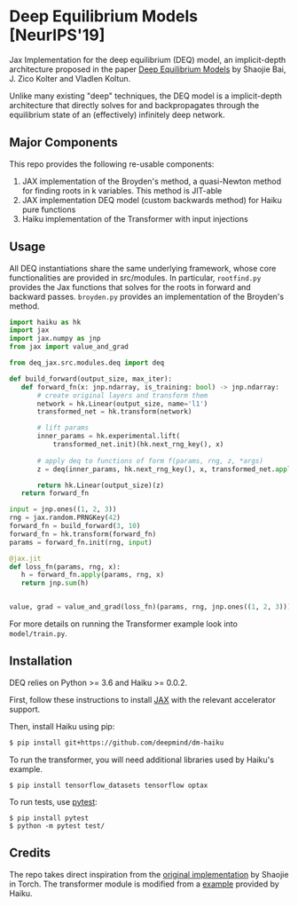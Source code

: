 # Deep Equilibrium Models [NeurIPS'19]
Jax Implementation for the deep equilibrium (DEQ) model, an implicit-depth architecture proposed in the paper [Deep Equilibrium Models](https://arxiv.org/abs/1909.01377) by Shaojie Bai, J. Zico Kolter and Vladlen Koltun.

Unlike many existing "deep" techniques, the DEQ model is a implicit-depth architecture that directly solves for and backpropagates through the equilibrium state of an (effectively) infinitely deep network. 

## Major Components
This repo provides the following re-usable components:

1. JAX implementation of the Broyden's method, a quasi-Newton method for finding roots in k variables. This method is JIT-able
2. JAX implementation DEQ model (custom backwards method) for Haiku pure functions
3. Haiku implementation of the Transformer with input injections

## Usage
All DEQ instantiations share the same underlying framework, whose core functionalities are provided in src/modules.
In particular, `rootfind.py` provides the Jax functions that solves for the roots in forward and backward passes. `broyden.py` provides an implementation of the Broyden's method.

 ```python
import haiku as hk
import jax
import jax.numpy as jnp
from jax import value_and_grad

from deq_jax.src.modules.deq import deq

def build_forward(output_size, max_iter):
    def forward_fn(x: jnp.ndarray, is_training: bool) -> jnp.ndarray:
        # create original layers and transform them 
        network = hk.Linear(output_size, name='l1')
        transformed_net = hk.transform(network)

        # lift params
        inner_params = hk.experimental.lift(
            transformed_net.init)(hk.next_rng_key(), x)
        
        # apply deq to functions of form f(params, rng, z, *args)
        z = deq(inner_params, hk.next_rng_key(), x, transformed_net.apply, max_iter)

        return hk.Linear(output_size)(z)
    return forward_fn

input = jnp.ones((1, 2, 3))
rng = jax.random.PRNGKey(42)
forward_fn = build_forward(3, 10)
forward_fn = hk.transform(forward_fn)
params = forward_fn.init(rng, input)

@jax.jit
def loss_fn(params, rng, x):
    h = forward_fn.apply(params, rng, x)
    return jnp.sum(h)


value, grad = value_and_grad(loss_fn)(params, rng, jnp.ones((1, 2, 3)))
```
For more details on running the Transformer example look into `model/train.py`. 
## Installation
DEQ relies on Python >= 3.6 and Haiku >= 0.0.2. 

First, follow these instructions to install [JAX](https://github.com/google/jax#installation) with the relevant accelerator support.

Then, install Haiku using pip:
```bash
$ pip install git+https://github.com/deepmind/dm-haiku
```
To run the transformer, you will need additional libraries used by Haiku's example.
```
$ pip install tensorflow_datasets tensorflow optax
```
To run tests, use [pytest](https://docs.pytest.org/en/stable/getting-started.html):
```
$ pip install pytest
$ python -m pytest test/
```
## Credits
The repo takes direct inspiration from the [original implementation](https://github.com/locuslab/deq/tree/master) by Shaojie in Torch.
 The transformer module is modified from a [example](https://github.com/deepmind/dm-haiku/blob/master/examples/transformer/model.py) provided by Haiku.
